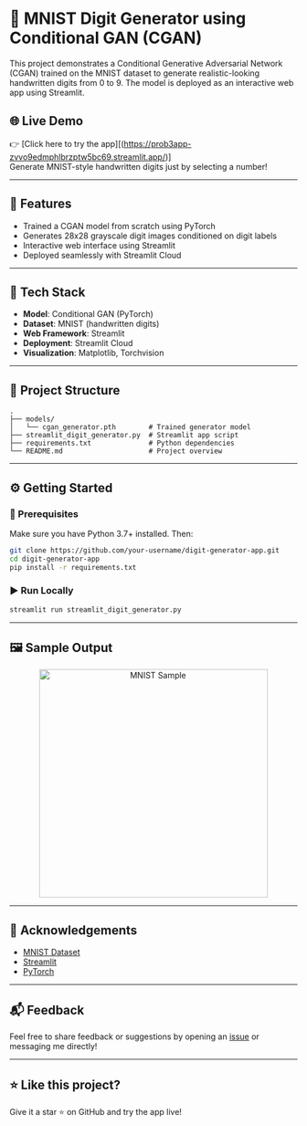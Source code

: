 # 🧠 MNIST Digit Generator using Conditional GAN (CGAN)

This project demonstrates a Conditional Generative Adversarial Network (CGAN) trained on the MNIST dataset to generate realistic-looking handwritten digits from 0 to 9. The model is deployed as an interactive web app using Streamlit.

## 🌐 Live Demo

👉 [Click here to try the app][(https://prob3app-zvvo9edmphlbrzptw5bc69.streamlit.app/)]  
Generate MNIST-style handwritten digits just by selecting a number!

---

## 🚀 Features

- Trained a CGAN model from scratch using PyTorch
- Generates 28x28 grayscale digit images conditioned on digit labels
- Interactive web interface using Streamlit
- Deployed seamlessly with Streamlit Cloud

---

## 🧰 Tech Stack

- **Model**: Conditional GAN (PyTorch)
- **Dataset**: MNIST (handwritten digits)
- **Web Framework**: Streamlit
- **Deployment**: Streamlit Cloud
- **Visualization**: Matplotlib, Torchvision

---

## 📁 Project Structure

```
.
├── models/
│   └── cgan_generator.pth        # Trained generator model
├── streamlit_digit_generator.py  # Streamlit app script
├── requirements.txt              # Python dependencies
└── README.md                     # Project overview
```

---

## ⚙️ Getting Started

### 🔧 Prerequisites
Make sure you have Python 3.7+ installed. Then:

```bash
git clone https://github.com/your-username/digit-generator-app.git
cd digit-generator-app
pip install -r requirements.txt
```

### ▶️ Run Locally

```bash
streamlit run streamlit_digit_generator.py
```

---

## 🖼️ Sample Output

<p align="center">
  <img src="https://upload.wikimedia.org/wikipedia/commons/2/27/MnistExamples.png" alt="MNIST Sample" width="400"/>
</p>

---

## 🙌 Acknowledgements

- [MNIST Dataset](http://yann.lecun.com/exdb/mnist/)
- [Streamlit](https://streamlit.io/)
- [PyTorch](https://pytorch.org/)

---

## 📬 Feedback

Feel free to share feedback or suggestions by opening an [issue](https://github.com/your-username/digit-generator-app/issues) or messaging me directly!

---

## ⭐ Like this project?

Give it a star ⭐ on GitHub and try the app live!

